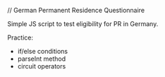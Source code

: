 // German Permanent Residence Questionnaire

Simple JS script to test eligibility for PR in Germany.

Practice: 

- if/else conditions
- parseInt method
- circuit operators